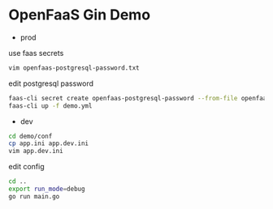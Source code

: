 OpenFaaS Gin Demo
===

- prod

use faas secrets

```bash
vim openfaas-postgresql-password.txt
```

edit postgresql password

```bash
faas-cli secret create openfaas-postgresql-password --from-file openfaas-postgresql-password.txt
faas-cli up -f demo.yml
```

- dev

```bash
cd demo/conf
cp app.ini app.dev.ini
vim app.dev.ini
```

edit config

```bash
cd ..
export run_mode=debug
go run main.go
```
